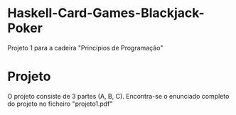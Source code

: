 # Haskell-Card-Games-Blackjack-Poker
Projeto 1 para a cadeira "Principios de Programação"
# Projeto
O projeto consiste de 3 partes (A, B, C).
Encontra-se o enunciado completo do projeto no ficheiro "projeto1.pdf"
